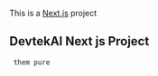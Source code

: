 This is a [Next.js](https://nextjs.org/) project 

## DevtekAI Next js Project 

 

```bash
 them pure 
```
